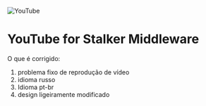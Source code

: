 ![YouTube](https://raw.githubusercontent.com/betamaster2/youtube/master/apps/magcore-app-youtube/3.0.13/img/720/icons/2010.png)

# YouTube for Stalker Middleware
O que é corrigido:
1. problema fixo de reprodução de vídeo
2. idioma russo
3. Idioma pt-br
4. design ligeiramente modificado
